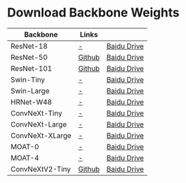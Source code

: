 # Download Backbone Weights


| Backbone | Links ||
|  ----  | ----  | ---- |
| ResNet-18|[-]()|[Baidu Drive](https://pan.baidu.com/s/1WZtxrTZuKqlM913QfiWQhg?pwd=vsrj)
| ResNet-50|[Github](https://github.com/edwardyehuang/iSeg/releases/download/0.0.2/resnet50.h5)|[Baidu Drive](https://pan.baidu.com/s/1RKmoZb5sZSb-SslcF7cqww?pwd=5ywi)
| ResNet-101|[Github](https://github.com/edwardyehuang/iSeg/releases/download/0.0.2/resnet101.h5)|[Baidu Drive](https://pan.baidu.com/s/1E2OQtIrHCbCjtQA1zkYzFQ?pwd=h5dv)
| Swin-Tiny|[-]()|[Baidu Drive](https://pan.baidu.com/s/1_kF1TLPtI6e5g-lNxp5yWQ?pwd=tdet)
| Swin-Large|[-]()|[Baidu Drive](https://pan.baidu.com/s/1nRcbi19ieJmEZuse9_KMvA?pwd=43yt)
| HRNet-W48|[-]()|[Baidu Drive](https://pan.baidu.com/s/19lsB6k8XLX6OxaM_MeVPdQ?pwd=4s82)
| ConvNeXt-Tiny|[-]()|[Baidu Drive](https://pan.baidu.com/s/1DwEMc4I5iRDKrwZnL-zuFQ?pwd=fagu)
| ConvNeXt-Large|[-]()|[Baidu Drive](https://pan.baidu.com/s/1k2MhezeIgSkhKbdDKq_rwA?pwd=ubuw)
| ConvNeXt-XLarge|[-]()|[Baidu Drive](https://pan.baidu.com/s/13YSjwUFT_cKcVcVQBYYXMw?pwd=n6qg)
| MOAT-0|[-]()|[Baidu Drive](https://pan.baidu.com/s/15RugeCjW8jmk3EXI9FcT4Q?pwd=x4fj)
| MOAT-4|[-]()|[Baidu Drive](https://pan.baidu.com/s/1UvsJbxIO1CZJUwvKUUwsQg?pwd=vjmx)
| ConvNeXtV2-Tiny|[Github](https://github.com/edwardyehuang/iSeg/releases/download/0.0.4/convnext_v2_tiny.h5)|[Baidu Drive](https://pan.baidu.com/s/1ZMmL391HPgFd8ONI5imvcw?pwd=ckqj)